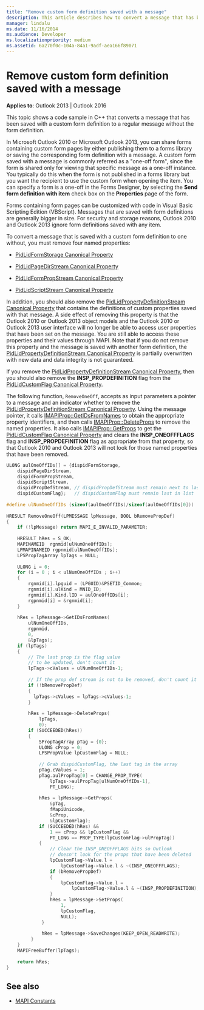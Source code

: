 ```yaml
---
title: "Remove custom form definition saved with a message"
description: This article describes how to convert a message that has been saved with a custom form definition to a regular message without the form definition.
manager: lindalu
ms.date: 11/16/2014
ms.audience: Developer
ms.localizationpriority: medium
ms.assetid: 6a270f0c-104a-84a1-9adf-aea166f89071
---
```


# Remove custom form definition saved with a message
  
**Applies to**: Outlook 2013 | Outlook 2016
  
This topic shows a code sample in C++ that converts a message that has been saved with a custom form definition to a regular message without the form definition.
  
In Microsoft Outlook 2010 or Microsoft Outlook 2013, you can share forms containing custom form pages by either publishing them to a forms library or saving the corresponding form definition with a message. A custom form saved with a message is commonly referred as a "one-off form", since the form is shared only for viewing that specific message as a one-off instance. You typically do this when the form is not published in a forms library but you want the recipient to use the custom form when opening the item. You can specify a form is a one-off in the Forms Designer, by selecting the **Send form definition with item** check box on the **Properties** page of the form.
  
Forms containing form pages can be customized with code in Visual Basic Scripting Edition (VBScript). Messages that are saved with form definitions are generally bigger in size. For security and storage reasons, Outlook 2010 and Outlook 2013 ignore form definitions saved with any item.
  
To convert a message that is saved with a custom form definition to one without, you must remove four named properties:
  
- [PidLidFormStorage Canonical Property](pidlidformstorage-canonical-property.md)

- [PidLidPageDirStream Canonical Property](pidlidpagedirstream-canonical-property.md)

- [PidLidFormPropStream Canonical Property](pidlidformpropstream-canonical-property.md)

- [PidLidScriptStream Canonical Property](pidlidscriptstream-canonical-property.md)

In addition, you should also remove the [PidLidPropertyDefinitionStream Canonical Property](pidlidpropertydefinitionstream-canonical-property.md) that contains the definitions of custom properties saved with that message. A side effect of removing this property is that the Outlook 2010 or Outlook 2013 object models and the Outlook 2010 or Outlook 2013 user interface will no longer be able to access user properties that have been set on the message. You are still able to access these properties and their values through MAPI. Note that if you do not remove this property and the message is saved with another form definition, the [PidLidPropertyDefinitionStream Canonical Property](pidlidpropertydefinitionstream-canonical-property.md) is partially overwritten with new data and data integrity is not guaranteed.
  
If you remove the [PidLidPropertyDefinitionStream Canonical Property](pidlidpropertydefinitionstream-canonical-property.md), then you should also remove the **INSP_PROPDEFINITION** flag from the [PidLidCustomFlag Canonical Property](pidlidcustomflag-canonical-property.md).
  
The following function, `RemoveOneOff`, accepts as input parameters a pointer to a message and an indicator whether to remove the [PidLidPropertyDefinitionStream Canonical Property](pidlidpropertydefinitionstream-canonical-property.md). Using the message pointer, it calls [IMAPIProp::GetIDsFromNames](imapiprop-getidsfromnames.md) to obtain the appropriate property identifiers, and then calls [IMAPIProp::DeleteProps](imapiprop-deleteprops.md) to remove the named properties. It also calls [IMAPIProp::GetProps](imapiprop-getprops.md) to get the [PidLidCustomFlag Canonical Property](pidlidcustomflag-canonical-property.md) and clears the **INSP\_ONEOFFFLAGS** flag and **INSP_PROPDEFINITION** flag as appropriate from that property, so that Outlook 2010 and Outlook 2013 will not look for those named properties that have been removed.
  
```cpp
ULONG aulOneOffIDs[] = {dispidFormStorage, 
    dispidPageDirStream, 
    dispidFormPropStream, 
    dispidScriptStream, 
    dispidPropDefStream, // dispidPropDefStream must remain next to last in list 
    dispidCustomFlag};   // dispidCustomFlag must remain last in list 
 
#define ulNumOneOffIDs (sizeof(aulOneOffIDs)/sizeof(aulOneOffIDs[0])) 
 
HRESULT RemoveOneOff(LPMESSAGE lpMessage, BOOL bRemovePropDef) 
{ 
    if (!lpMessage) return MAPI_E_INVALID_PARAMETER; 
     
    HRESULT hRes = S_OK; 
    MAPINAMEID  rgnmid[ulNumOneOffIDs]; 
    LPMAPINAMEID rgpnmid[ulNumOneOffIDs]; 
    LPSPropTagArray lpTags = NULL; 
 
    ULONG i = 0; 
    for (i = 0 ; i < ulNumOneOffIDs ; i++) 
    { 
        rgnmid[i].lpguid = (LPGUID)&PSETID_Common; 
        rgnmid[i].ulKind = MNID_ID; 
        rgnmid[i].Kind.lID = aulOneOffIDs[i]; 
        rgpnmid[i] = &rgnmid[i]; 
    } 
   
    hRes = lpMessage->GetIDsFromNames( 
        ulNumOneOffIDs, 
        rgpnmid, 
        0, 
        &lpTags); 
    if (lpTags) 
    { 
        // The last prop is the flag value  
        // to be updated, don't count it 
        lpTags->cValues = ulNumOneOffIDs-1; 
 
        // If the prop def stream is not to be removed, don't count it 
        if (!bRemovePropDef) 
        { 
          lpTags->cValues = lpTags->cValues-1; 
        } 
 
        hRes = lpMessage->DeleteProps( 
            lpTags, 
            0); 
        if (SUCCEEDED(hRes)) 
        { 
            SPropTagArray pTag = {0}; 
            ULONG cProp = 0; 
            LPSPropValue lpCustomFlag = NULL; 
 
            // Grab dispidCustomFlag, the last tag in the array 
            pTag.cValues = 1; 
            pTag.aulPropTag[0] = CHANGE_PROP_TYPE( 
                lpTags->aulPropTag[ulNumOneOffIDs-1], 
                PT_LONG); 
 
            hRes = lpMessage->GetProps( 
                &pTag, 
                fMapiUnicode, 
                &cProp, 
                &lpCustomFlag); 
            if (SUCCEEDED(hRes) &&  
                1 == cProp && lpCustomFlag &&  
                PT_LONG == PROP_TYPE(lpCustomFlag->ulPropTag)) 
            { 
                // Clear the INSP_ONEOFFFLAGS bits so Outlook  
                // doesn't look for the props that have been deleted 
                lpCustomFlag->Value.l =  
                    lpCustomFlag->Value.l & ~(INSP_ONEOFFFLAGS); 
                if (bRemovePropDef) 
                { 
                    lpCustomFlag->Value.l =  
                        lpCustomFlag->Value.l & ~(INSP_PROPDEFINITION); 
                } 
                hRes = lpMessage->SetProps( 
                    1, 
                    lpCustomFlag, 
                    NULL); 
             } 
 
             hRes = lpMessage->SaveChanges(KEEP_OPEN_READWRITE); 
         } 
    } 
    MAPIFreeBuffer(lpTags); 
 
    return hRes; 
}
```

## See also

- [MAPI Constants](mapi-constants.md)

